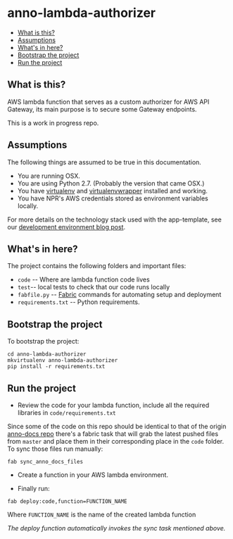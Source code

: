anno-lambda-authorizer
======================

* [What is this?](#what-is-this)
* [Assumptions](#assumptions)
* [What's in here?](#whats-in-here)
* [Bootstrap the project](#bootstrap-the-project)
* [Run the project](#run-the-project)

What is this?
-------------

AWS lambda function that serves as a custom authorizer for AWS API Gateway, its main purpose is to secure some Gateway endpoints.

This is a work in progress repo.

Assumptions
-----------

The following things are assumed to be true in this documentation.

* You are running OSX.
* You are using Python 2.7. (Probably the version that came OSX.)
* You have [virtualenv](https://pypi.python.org/pypi/virtualenv) and [virtualenvwrapper](https://pypi.python.org/pypi/virtualenvwrapper) installed and working.
* You have NPR's AWS credentials stored as environment variables locally.

For more details on the technology stack used with the app-template, see our [development environment blog post](http://blog.apps.npr.org/2013/06/06/how-to-setup-a-developers-environment.html).

What's in here?
---------------

The project contains the following folders and important files:

* ``code`` -- Where are lambda function code lives
* ``test``-- local tests to check that our code runs locally
* ``fabfile.py`` -- [Fabric](http://docs.fabfile.org/en/latest/) commands for automating setup and deployment
* ``requirements.txt`` -- Python requirements.

Bootstrap the project
---------------------

To bootstrap the project:

```
cd anno-lambda-authorizer
mkvirtualenv anno-lambda-authorizer
pip install -r requirements.txt
```

Run the project
---------------

* Review the code for your lambda function, include all the required libraries in `code/requirements.txt`

Since some of the code on this repo should be identical to that of the origin [anno-docs repo](https://github.com/nprapps/anno-docs) there's a fabric task that will grab the latest pushed files from `master` and place them in their corresponding place in the `code` folder. To sync those files run manually:

```
fab sync_anno_docs_files
```

* Create a function in your AWS lambda environment.

* Finally run:

```
fab deploy:code,function=FUNCTION_NAME
```

Where `FUNCTION_NAME` is the name of the created lambda function

_The deploy function automatically invokes the sync task mentioned above._




